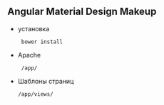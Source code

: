 Angular Material Design Makeup
---------------

 - установка

        bower install

 - Apache

        /app/

 - Шаблоны страниц

       /app/views/

